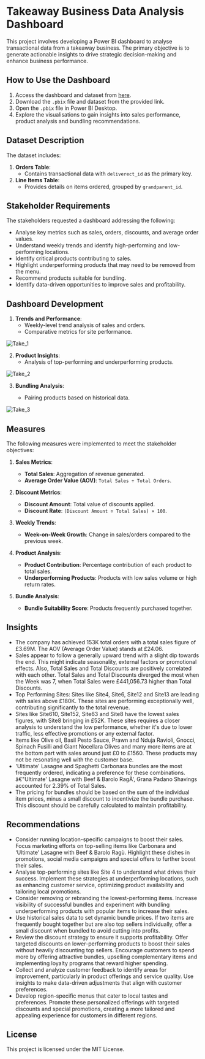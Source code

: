 
# Takeaway Business Data Analysis Dashboard

This project involves developing a Power BI dashboard to analyse transactional data from a takeaway business. The primary objective is to generate actionable insights to drive strategic decision-making and enhance business performance.


## How to Use the Dashboard

1. Access the dashboard and dataset from [here](https://drive.google.com/drive/folders/1Zub-KxbnS79-cdNVbASx-3L4XcCiS55g?usp=sharing).
2. Download the `.pbix` file and dataset from the provided link.
3. Open the `.pbix` file in Power BI Desktop.
4. Explore the visualisations to gain insights into sales performance, product analysis and bundling recommendations.



## Dataset Description

The dataset includes:
1. **Orders Table**:
   - Contains transactional data with `deliverect_id` as the primary key.
2. **Line Items Table**:
   - Provides details on items ordered, grouped by `grandparent_id`.
  


## Stakeholder Requirements

The stakeholders requested a dashboard addressing the following:
   - Analyse key metrics such as sales, orders, discounts, and average order values.
   - Understand weekly trends and identify high-performing and low-performing locations.
   - Identify critical products contributing to sales.
   - Highlight underperforming products that may need to be removed from the menu.
   - Recommend products suitable for bundling.
   - Identify data-driven opportunities to improve sales and profitability.

## Dashboard Development 

1. **Trends and Performance**:
   - Weekly-level trend analysis of sales and orders.
   - Comparative metrics for site performance.

![Take_1](https://github.com/user-attachments/assets/95269d23-561a-45b5-8542-72114fefe313)

2. **Product Insights**:
   - Analysis of top-performing and underperforming products.
  
![Take_2](https://github.com/user-attachments/assets/4f10fa6e-8814-49a5-a764-ee1178587f76)

3. **Bundling Analysis**:

   - Pairing products based on historical data.

![Take_3](https://github.com/user-attachments/assets/13e020e7-5c1e-47ef-8ee2-c2f1d78234a5)

## Measures

The following measures were implemented to meet the stakeholder objectives:

1. **Sales Metrics**:
   - **Total Sales**: Aggregation of revenue generated.
   - **Average Order Value (AOV)**: `Total Sales ÷ Total Orders`.

2. **Discount Metrics**:
   - **Discount Amount**: Total value of discounts applied.
   - **Discount Rate**: `(Discount Amount ÷ Total Sales) × 100`.

3. **Weekly Trends**:
   - **Week-on-Week Growth**: Change in sales/orders compared to the previous week.

4. **Product Analysis**:
   - **Product Contribution**: Percentage contribution of each product to total sales.
   - **Underperforming Products**: Products with low sales volume or high return rates.

5. **Bundle Analysis**:
   - **Bundle Suitability Score**: Products frequently purchased together.



## Insights
   - The company has achieved 153K total orders with a total sales figure of £3.69M. The AOV (Average Order Value) stands at £24.06.
   - Sales appear to follow a generally upward trend with a slight dip towards the end. This might indicate seasonality, external factors or promotional effects. Also, Total Sales and Total Discounts are positively correlated with each other. Total Sales and Total Discounts diverged the most when the Week was 7, when Total Sales were £441,056.73 higher than Total Discounts.
   - Top Performing Sites: Sites like Site4, Site6, Site12 and Site13 are leading with sales above £180K. These sites are performing exceptionally well, contributing significantly to the total revenue.
   - Sites like Site610, Site152, Site63 and Site8 have the lowest sales figures, with Site8 bringing in £52K. These sites requires a closer analysis to understand the low performance, whether it's due to lower traffic, less effective promotions or any external factor.
   - Items like Olive oil, Basil Pesto Sauce, Prawn and Nduja Ravioli, Gnocci, Spinach Fusilli and Giant Nocellara Olives and many more items are at the bottom part with sales around just £0 to £1560. These products may not be resonating well with the customer base.
   - 'Ultimate' Lasagne and Spaghetti Carbonara bundles are the most frequently ordered, indicating a preference for these combinations. â€"Ultimate' Lasagne with Beef & Barolo RagÄ', Grana Padano Shavings accounted for 2.39% of Total Sales. 
   - The pricing for bundles should be based on the sum of the individual item prices, minus a small discount to incentivize the bundle purchase. This discount should be carefully calculated to maintain profitability.
     
## Recommendations
   - Consider running location-specific campaigns to boost their sales. Focus marketing efforts on top-selling items like Carbonara and ‘Ultimate' Lasagne with Beef & Barolo Ragù. Highlight these dishes in promotions, social media campaigns and special offers to further boost their sales.
   - Analyse top-performing sites like Site 4 to understand what drives their success. Implement these strategies at underperforming locations, such as enhancing customer service, optimizing product availability and tailoring local promotions.
   - Consider removing or rebranding the lowest-performing items. Increase visibility of successful bundles and experiment with bundling underperforming products with popular items to increase their sales.
   - Use historical sales data to set dynamic bundle prices. If two items are frequently bought together but are also top sellers individually, offer a small discount when bundled to avoid cutting into profits.
   - Review the discount strategy to ensure it supports profitability. Offer targeted discounts on lower-performing products to boost their sales without heavily discounting top sellers. Encourage customers to spend more by offering attractive bundles, upselling complementary items and implementing loyalty programs that reward higher spending.
   - Collect and analyze customer feedback to identify areas for improvement, particularly in product offerings and service quality. Use insights to make data-driven adjustments that align with customer preferences.
   - Develop region-specific menus that cater to local tastes and preferences. Promote these personalized offerings with targeted discounts and special promotions, creating a more tailored and appealing experience for customers in different regions.

## License

This project is licensed under the MIT License.

